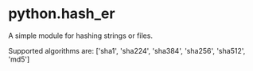 # python.hash_er
A simple module for hashing strings or files.

Supported algorithms are: ['sha1', 'sha224', 'sha384', 'sha256', 'sha512', 'md5']
